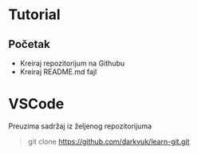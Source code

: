 # Tutorial

## Početak
- Kreiraj repozitorijum na Githubu
- Kreiraj README.md fajl

# VSCode
Preuzima sadržaj iz željenog repozitorijuma
> git clone https://github.com/darkvuk/learn-git.git
